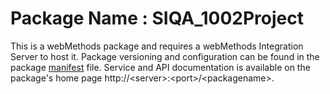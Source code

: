 # Package Name : SIQA_1002Project
This is a webMethods package and requires a webMethods Integration Server to host it. Package versioning and configuration can be found in the package [manifest](./SIQA_1002Project/manifest.v3) file. Service and API documentation is available on the package's home page http://&lt;server&gt;:&lt;port&gt;/&lt;packagename>.